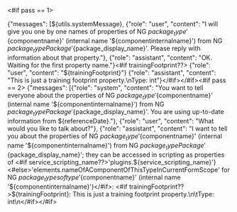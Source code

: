 <#if pass == 1>

{"messages": [${utils.systemMessage},
{"role": "user", "content": "I will give you one by one names of properties of NG ${package_type} '${componentname}' (internal name '${componentinternalname}') from NG ${package_type} Package '${package_display_name}'. Please reply with information about that property."},
{"role": "assistant", "content": "OK. Waiting for the first property name."}<#if trainingFootprint??>
{"role": "user", "content": "${trainingFootprint}"}
{"role": "assistant", "content": "This is just a training footprint property.\nType: int"}</#if></#if><#if pass == 2>
{"messages": [{"role": "system", "content": "You want to tell everyone about the properties of NG ${package_type} '${componentname}' (internal name '${componentinternalname}') from NG ${package_type} Package '${package_display_name}'. You are using up-to-date information from ${referenceDate}."},
{"role": "user", "content": "What would you like to talk about?"},
{"role": "assistant", "content": "I want to tell you about the properties of NG ${package_type} '${componentname}' (internal name '${componentinternalname}') from NG ${package_type} Package '${package_display_name}'; they can be accessed in scripting as properties of <#if service_scripting_name??>'plugins.${service_scripting_name}'}<#else>'elements.nameOfAComponentOfThisTypeInCurrentFormScope' for NG ${package_type}s of type '${componentname}' (internal name '${componentinternalname}')</#if>: <#if trainingFootprint??>${trainingFootprint}: This is just a training footprint property.\n\tType: int\n</#if></#if>